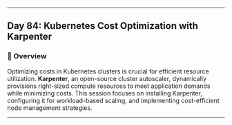 ﻿---

## Day 84: Kubernetes Cost Optimization with Karpenter  

### 📘 Overview  

Optimizing costs in Kubernetes clusters is crucial for efficient resource utilization. **Karpenter**, an open-source cluster autoscaler, dynamically provisions right-sized compute resources to meet application demands while minimizing costs. This session focuses on installing Karpenter, configuring it for workload-based scaling, and implementing cost-efficient node management strategies.

---